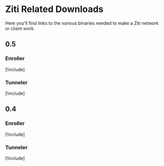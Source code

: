 # Ziti Related Downloads

Here you'll find links to the various binaries needed to make a Ziti network or client work. 

## 0.5

### Enroller

[!include[](./enroller.md)]

### Tunneler

[!include[](./enroller-lts.md)]

## 0.4

### Enroller

[!include[](./tunneler.md)]

### Tunneler

[!include[](./tunneler-lts.md)]